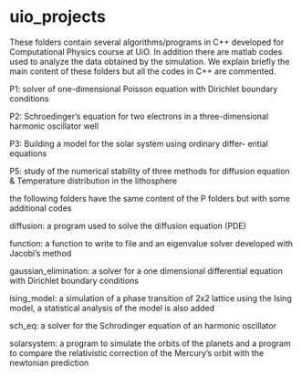 # uio_projects
These folders contain several algorithms/programs in C++ developed for Computational Physics course at UiO.
In addition there are matlab codes used to analyze the data obtained by the simulation. We explain briefly the main content of these folders but all the codes in C++ are commented.

P1: solver of one-dimensional Poisson equation with Dirichlet boundary conditions 

P2: Schroedinger’s equation for two electrons in a three-dimensional harmonic oscillator well

P3: Building a model for the solar system using ordinary differ- ential equations

P5: study of the numerical stability of three methods for diffusion equation & Temperature distribution in the lithosphere

the following folders have the same content of the P folders but with some additional codes

diffusion: a program used to solve the diffusion equation (PDE)

function: a function to write to file and an eigenvalue solver developed with Jacobi’s method

gaussian_elimination: a solver for a one dimensional differential equation with Dirichlet boundary conditions

ising_model: a simulation of a phase transition of 2x2 lattice using the Ising model, a statistical analysis of the model is also added

sch_eq: a solver for the Schrodinger equation of an harmonic oscillator

solarsystem: a program to simulate the orbits of the planets and a program to compare the relativistic correction of the Mercury’s orbit with the newtonian prediction

